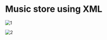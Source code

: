 # Music store using XML

![1](https://user-images.githubusercontent.com/73095396/126026478-847623d3-ca31-4632-979d-e1b150460e1a.JPG)

![2](https://user-images.githubusercontent.com/73095396/126026480-ffe9f407-3d1f-4b6c-8430-279375faa567.JPG)

